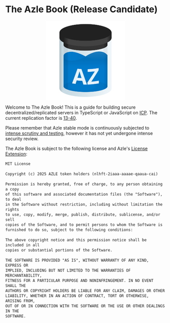 # The Azle Book (Release Candidate)

<div style="display: flex; justify-content: center">
    <img src="logo.svg" alt="The Azle Logo" height="250px" />
</div>

Welcome to The Azle Book! This is a guide for building secure decentralized/replicated servers in TypeScript or JavaScript on <a href="https://internetcomputer.org" target="_blank">ICP</a>. The current replication factor is <a href="https://dashboard.internetcomputer.org/network/subnets" target="_blank">13-40</a>.

Please remember that Azle stable mode is continuously subjected to <a href="https://github.com/demergent-labs/azle/actions" target="_blank">intense scrutiny and testing</a>, however it has not yet undergone intense security review.

The Azle Book is subject to the following license and Azle's <a href="https://github.com/demergent-labs/azle/blob/main/LICENSE_EXTENSION.md" target="_blank">License Extension</a>:

```
MIT License

Copyright (c) 2025 AZLE token holders (nlhft-2iaaa-aaaae-qaaua-cai)

Permission is hereby granted, free of charge, to any person obtaining a copy
of this software and associated documentation files (the "Software"), to deal
in the Software without restriction, including without limitation the rights
to use, copy, modify, merge, publish, distribute, sublicense, and/or sell
copies of the Software, and to permit persons to whom the Software is
furnished to do so, subject to the following conditions:

The above copyright notice and this permission notice shall be included in all
copies or substantial portions of the Software.

THE SOFTWARE IS PROVIDED "AS IS", WITHOUT WARRANTY OF ANY KIND, EXPRESS OR
IMPLIED, INCLUDING BUT NOT LIMITED TO THE WARRANTIES OF MERCHANTABILITY,
FITNESS FOR A PARTICULAR PURPOSE AND NONINFRINGEMENT. IN NO EVENT SHALL THE
AUTHORS OR COPYRIGHT HOLDERS BE LIABLE FOR ANY CLAIM, DAMAGES OR OTHER
LIABILITY, WHETHER IN AN ACTION OF CONTRACT, TORT OR OTHERWISE, ARISING FROM,
OUT OF OR IN CONNECTION WITH THE SOFTWARE OR THE USE OR OTHER DEALINGS IN THE
SOFTWARE.
```
